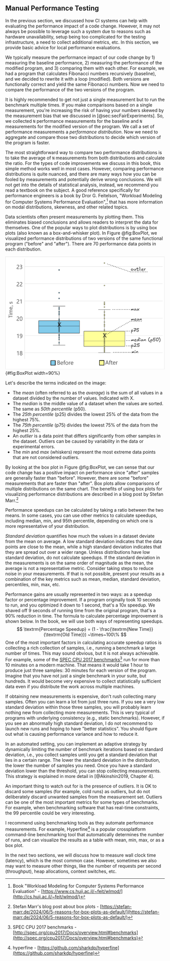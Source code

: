 ## Manual Performance Testing

In the previous section, we discussed how CI systems can help with evaluating the performance impact of a code change. However, it may not always be possible to leverage such a system due to reasons such as hardware unavailability, setup being too complicated for the testing infrastructure, a need to collect additional metrics, etc. In this section, we provide basic advice for local performance evaluations.

We typically measure the performance impact of our code change by 1) measuring the baseline performance, 2) measuring the performance of the modified program, and 3) comparing them with each other. For example, we had a program that calculates Fibonacci numbers recursively (baseline), and we decided to rewrite it with a loop (modified). Both versions are functionally correct and yield the same Fibonacci numbers. Now we need to compare the performance of the two versions of the program.

It is highly recommended to get not just a single measurement but to run the benchmark multiple times. If you make comparisons based on a single measurement, you're increasing the risk of having your numbers skewed by the measurement bias that we discussed in [@sec:secFairExperiments]. So, we collected `N` performance measurements for the baseline and `N` measurements for the modified version of the program. We call a set of performance measurements a *performance distribution*. Now we need to aggregate and compare those two distributions to decide which version of the program is faster.

The most straightforward way to compare two performance distributions is to take the average of `N` measurements from both distributions and calculate the ratio. For the types of code improvements we discuss in this book, this simple method works well in most cases. However, comparing performance distributions is quite nuanced, and there are many ways how you can be fooled by measurements and potentially derive wrong conclusions. We will not get into the details of statistical analysis, instead, we recommend you read a textbook on the subject. A good reference specifically for performance engineers is a book by Dror G. Feitelson, "Workload Modeling for Computer Systems Performance Evaluation",[^12] that has more information on modal distributions, skewness, and other related topics.

Data scientists often present measurements by plotting them. This eliminates biased conclusions and allows readers to interpret the data for themselves. One of the popular ways to plot distributions is by using box plots (also known as a box-and-whisker plot). In Figure @fig:BoxPlot, we visualized performance distributions of two versions of the same functional program ("before" and "after"). There are 70 performance data points in each distribution.

![Performance measurements (lower is better) of "Before" and "After" versions of a program presented as box plots.](../../img/measurements/BoxPlots.png){#fig:BoxPlot width=90%}

Let's describe the terms indicated on the image:

* The *mean* (often referred to as the *average*) is the sum of all values in a dataset divided by the number of values. Indicated with X.
* The *median* is the middle value of a dataset when the values are sorted. The same as *50th percentile* (p50).
* The *25th percentile* (p25) divides the lowest 25% of the data from the highest 75%.
* The *75th percentile* (p75) divides the lowest 75% of the data from the highest 25%.
* An *outlier* is a data point that differs significantly from other samples in the dataset. Outliers can be caused by variability in the data or experimental errors.
* The *min* and *max* (whiskers) represent the most extreme data points that are not considered outliers. 

By looking at the box plot in Figure @fig:BoxPlot, we can sense that our code change has a positive impact on performance since "after" samples are generally faster than "before". However, there are some "before" measurements that are faster than "after". Box plots allow comparisons of multiple distributions on the same chart. The benefits of using box plots for visualizing performance distributions are described in a blog post by Stefan Marr.[^13]

Performance speedups can be calculated by taking a ratio between the two means. In some cases, you can use other metrics to calculate speedups, including median, min, and 95th percentile, depending on which one is more representative of your distribution.

*Standard deviation* quantifies how much the values in a dataset deviate from the mean on average. A low standard deviation indicates that the data points are close to the mean, while a high standard deviation indicates that they are spread out over a wider range. Unless distributions have low standard deviation, do not calculate speedups. If the standard deviation in the measurements is on the same order of magnitude as the mean, the average is not a representative metric. Consider taking steps to reduce noise in your measurements. If that is not possible, present your results as a combination of the key metrics such as mean, median, standard deviation, percentiles, min, max, etc.

Performance gains are usually represented in two ways: as a speedup factor or percentage improvement. If a program originally took 10 seconds to run, and you optimized it down to 1 second, that's a 10x speedup. We shaved off 9 seconds of running time from the original program, that's a 90% reduction in time. The formula to calculate percentage improvement is shown below. In the book, we will use both ways of representing speedups.
$$
\textrm{Percentage Speedup} = (1 - \frac{\textrm{New Time}}{\textrm{Old Time}}) ~\times~100\%
$$
One of the most important factors in calculating accurate speedup ratios is collecting a rich collection of samples, i.e., running a benchmark a large number of times. This may sound obvious, but it is not always achievable. For example, some of the [SPEC CPU 2017 benchmarks](http://spec.org/cpu2017/Docs/overview.html#benchmarks)[^1] run for more than 10 minutes on a modern machine. That means it would take 1 hour to produce just three samples: 30 minutes for each version of the program. Imagine that you have not just a single benchmark in your suite, but hundreds. It would become very expensive to collect statistically sufficient data even if you distribute the work across multiple machines.

If obtaining new measurements is expensive, don't rush collecting many samples. Often you can learn a lot from just three runs. If you see a very low standard deviation within those three samples, you will probably learn nothing new from collecting more measurements. This is very typical of programs with underlying consistency (e.g., static benchmarks). However, if you see an abnormally high standard deviation, I do not recommend to launch new runs and hoping to have "better statistics". You should figure out what is causing performance variance and how to reduce it.

In an automated setting, you can implement an adaptive strategy by dynamically limiting the number of benchmark iterations based on standard deviation, i.e., you collect samples until you get a standard deviation that lies in a certain range. The lower the standard deviation in the distribution, the lower the number of samples you need. Once you have a standard deviation lower than the threshold, you can stop collecting measurements. This strategy is explained in more detail in [@Akinshin2019, Chapter 4].

An important thing to watch out for is the presence of outliers. It is OK to discard some samples (for example, cold runs) as outliers, but do not deliberately discard unwanted samples from the measurement set. Outliers can be one of the most important metrics for some types of benchmarks. For example, when benchmarking software that has real-time constraints, the 99 percentile could be very interesting.

I recommend using benchmarking tools as they automate performance measurements. For example, Hyperfine[^4] is a popular crossplatform command-line benchmarking tool that automatically determines the number of runs, and can visualize the results as a table with mean, min, max, or as a box plot.

In the next two sections, we will discuss how to measure wall clock time (latency), which is the most common case. However, sometimes we also may want to measure other things, like the number of requests per second (throughput), heap allocations, context switches, etc.

[^1]: SPEC CPU 2017 benchmarks - [http://spec.org/cpu2017/Docs/overview.html#benchmarks](http://spec.org/cpu2017/Docs/overview.html#benchmarks)
[^12]: Book "Workload Modeling for Computer Systems Performance Evaluation" - [https://www.cs.huji.ac.il/~feit/wlmod/](http://cs.huji.ac.il/~feit/wlmod/)
[^13]: Stefan Marr's blog post about box plots - [https://stefan-marr.de/2024/06/5-reasons-for-box-plots-as-default/](https://stefan-marr.de/2024/06/5-reasons-for-box-plots-as-default/)
[^4]: hyperfine - [https://github.com/sharkdp/hyperfine](https://github.com/sharkdp/hyperfine)

